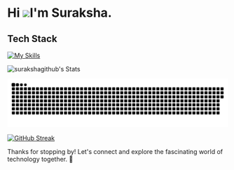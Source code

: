 Hi ![](https://user-images.githubusercontent.com/18350557/176309783-0785949b-9127-417c-8b55-ab5a4333674e.gif)I'm Suraksha.
=======================================================================================================================================

## Tech Stack
[![My Skills](https://skillicons.dev/icons?i=html,css,js,typescript,react,php)](https://skillicons.dev)

![surakshagithub's Stats](https://github-readme-stats-qtg8.vercel.app/api?username=surakshagithub&show_icons=true&theme=radical)

<picture>
  <source media="(prefers-color-scheme: dark)" srcset="https://raw.githubusercontent.com/surakshagithub/surakshagithub/output/github-contribution-grid-snake-dark.svg">
  <source media="(prefers-color-scheme: light)" srcset="https://raw.githubusercontent.com/surakshagithub/surakshagithub/output/github-contribution-grid-snake.svg">
  <img alt="github contribution grid snake animation" src="https://raw.githubusercontent.com/surakshagithub/surakshagithub/output/github-contribution-grid-snake.svg">
</picture>

[![GitHub Streak](https://github-readme-streak-stats.herokuapp.com/?user=surakshagithub)](https://git.io/streak-stats&show_icons=true&theme=radical)


Thanks for stopping by! Let's connect and explore the fascinating world of technology together. :rocket:
